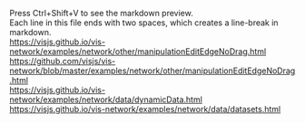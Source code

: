 

Press Ctrl+Shift+V to see the markdown preview.  
Each line in this file ends with two spaces, which creates a line-break in markdown.  
https://visjs.github.io/vis-network/examples/network/other/manipulationEditEdgeNoDrag.html  
https://github.com/visjs/vis-network/blob/master/examples/network/other/manipulationEditEdgeNoDrag.html  
https://visjs.github.io/vis-network/examples/network/data/dynamicData.html  
https://visjs.github.io/vis-network/examples/network/data/datasets.html  